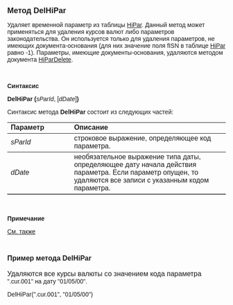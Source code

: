 ﻿<html>
<head>
<title>DelHiPar</title>
</head>

<body>

<p><strong><font size="4" face="Arial">Метод DelHiPar</font></strong></p>

<p><font face="Arial">Удаляет временной параметр из таблицы <a href="../../../Database/HiPar.html">
HiPar</a>. Данный метод может применяться для удаления курсов валют либо 
параметров законодательства. Он используется только для удаления параметров, не 
имеющих документа-основания (для них значение поля fISN в таблице <a href="../../../Database/HiPar.html">
HiPar</a> равно -1). Параметры, имеющие документы-основания, удаляются методом 
документа <a href="../../ASDOC/HiParDelete.html">HiParDelete</a>.</font></p>

<p>&nbsp;</p>

<p class="label"><font face="Arial"><b>Синтаксис</b></font></p>

<p><font face="Arial"><strong>DelHiPar (</strong><em>sParId</em>, [<em>dDate</em>]<strong>)</strong></font></p>

<p><font face="Arial">Синтаксис метода <strong>DelHiPar</strong>
состоит из следующих частей:</font></p>

<table border="1" cellPadding="5" cols="2" frame="below" rules="rows">
<TBODY>
  <tr vAlign="top">
    <td class="label" width="29%"><font face="Arial"><b>Параметр</b></font></td>
    <td class="label" width="71%"><font face="Arial"><strong>Описание</strong></font></td>
  </tr>
  <tr>
    <td class="label" width="29%"><font face="Arial"><em>sParId</em></font></td>
    <td class="label" width="71%"><font face="Arial">строковое 
	выражение, определяющее код параметра. </font></td>
  </tr>
  <tr>
    <td class="label" width="29%"><font face="Arial"><em>dDate</em></font></td>
    <td class="label" width="71%"><font face="Arial">необязательное 
	выражение типа даты, определяющее дату начала действия параметра. Если 
	параметр опущен, то удаляются все записи с указанным кодом параметра.</font></td>
  </tr>
</table>

<p class="label">&nbsp;</p>

<p class="label"><font face="Arial"><b>Примечание</b></font></p>

<p class="label"><a href="Hipar.html"><font face="Arial">См. также</font></a></p>

<p>&nbsp;</p>

<p><font size="3" face="Arial"><strong>Пример метода DelHiPar<br>
</strong><br>
Удаляются все курсы валюты со значением кода параметра </font><font face="Arial">
&quot;.cur.001&quot; на дату &quot;01/05/00&quot;.</font></p>

<p><font face="Arial">DelHiPar(&quot;.cur.001&quot;, &quot;01/05/00&quot;) <br>
</font></p>
</body>
</html>
